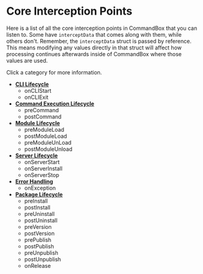 # Core Interception Points

Here is a list of all the core interception points in CommandBox that you can listen to.  Some have `interceptData` that comes along with them, while others don't.  Remember, the `interceptData` struct is passed by reference.  This means modifying any values directly in that struct will affect how processing continues afterwards inside of CommandBox where those values are used.  

Click a category for more information.

* [**CLI Lifecycle**](core/cli_lifecycle.md)
  * onCLIStart
  * onCLIExit
* [**Command Execution Lifecycle**](core/command_execution_lifecycle.md)
  * preCommand
  * postCommand
* [**Module Lifecycle**](core/module_lifecycle.md)
  * preModuleLoad
  * postModuleLoad
  * preModuleUnLoad
  * postModuleUnload
* [**Server Lifecycle**](core/server_lifecycle.md)
  * onServerStart
  * onServerInstall
  * onServerStop
* [**Error Handling**](core/error_handling.md)
  * onException
* [**Package Lifecycle**](core/package_lifecycle.md)
  * preInstall
  * postInstall
  * preUninstall
  * postUninstall
  * preVersion
  * postVersion
  * prePublish
  * postPublish
  * preUnpublish
  * postUnpublish
  * onRelease
